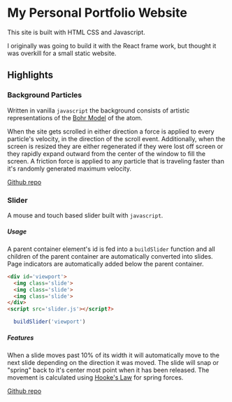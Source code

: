 # My Personal Portfolio Website

This site is built with HTML CSS and Javascript.

I originally was going to build it with the React frame work, but thought it was overkill for a small static website.

## Highlights

### Background Particles

Written in vanilla `javascript` the background consists of artistic representations of the [Bohr Model](https://en.wikipedia.org/wiki/Bohr_model) of the atom.

When the site gets scrolled in either direction a force is applied to every particle's velocity, in the direction of the scroll event.
Additionally, when the screen is resized they are either regenerated if they were lost off screen or they rapidly expand outward from the center of the window to fill the screen.
A friction force is applied to any particle that is traveling faster than it's randomly generated  maximum velocity.

[Github repo](https://github.com/jakefrancis/particles)

### Slider

A mouse and touch based slider built with `javascript`. 

##### Usage

A parent container element's id is fed into a `buildSlider` function and all children of the parent container are automatically converted into slides.
Page indicators are automatically added below the parent container. 

```html
<div id='viewport'>
  <img class='slide'>
  <img class='slide'>
  <img class='slide'>
</div>
<script src='slider.js'></script?>
```
```javascript
  buildSlider('viewport')
```

##### Features

When a slide moves past 10% of its width it will automatically move to the next slide depending on the direction it was moved. 
The slide will snap or "spring" back to it's center most point when it has been released. The movement is calculated using [Hooke's Law](https://en.wikipedia.org/wiki/Hooke%27s_law)
for spring forces.

[Github repo](https://github.com/jakefrancis/slider)
